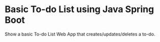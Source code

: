 # Basic To-do List using Java Spring Boot

Show a basic To-do List Web App that creates/updates/deletes a to-do.
